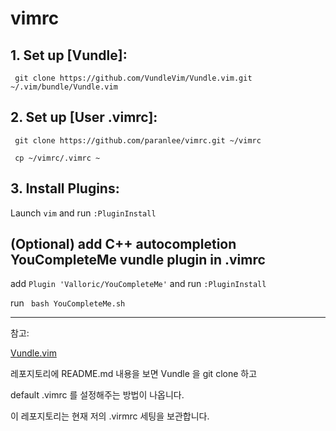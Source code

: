 # vimrc

## 1. Set up [Vundle]:

  ` git clone https://github.com/VundleVim/Vundle.vim.git ~/.vim/bundle/Vundle.vim`

## 2. Set up [User .vimrc]:

  ` git clone https://github.com/paranlee/vimrc.git ~/vimrc`

  ` cp ~/vimrc/.vimrc ~`

## 3. Install Plugins:

  Launch `vim` and run `:PluginInstall`

## (Optional) add C++ autocompletion YouCompleteMe vundle plugin in .vimrc

  add ` Plugin 'Valloric/YouCompleteMe' ` and run `:PluginInstall`

  run ` bash YouCompleteMe.sh`


<hr>

참고:

<a href="https://github.com/VundleVim/Vundle.vim">Vundle.vim</a>

레포지토리에 README.md 내용을 보면 Vundle 을 git clone 하고 

default .vimrc 를 설정해주는 방법이 나옵니다.

이 레포지토리는 현재 저의 .virmrc 세팅을 보관합니다.
